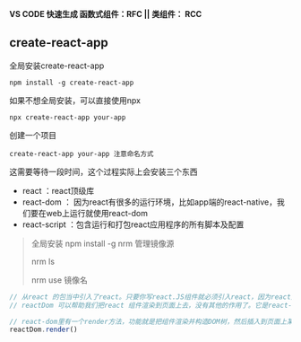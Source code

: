 **VS CODE 快速生成 函数式组件：RFC  || 类组件： RCC**

## create-react-app

全局安装create-react-app

```shell
npm install -g create-react-app
```

如果不想全局安装，可以直接使用npx

```shell
npx create-react-app your-app
```

创建一个项目

```shell
create-react-app your-app 注意命名方式
```

这需要等待一段时间，这个过程实际上会安装三个东西

- react ：react顶级库
- react-dom ： 因为react有很多的运行环境，比如app端的react-native，我们要在web上运行就使用react-dom
- react-script ：包含运行和打包react应用程序的所有脚本及配置

> 全局安装 npm install -g nrm 管理镜像源
>
> nrm ls
>
> nrm use  镜像名



```js
// 从react 的包当中引入了react。只要你写react.JS组件就必须引入react，因为react里有一种语法叫JSX，要写JSX，就必须引入react
// reactDom 可以帮助我们把react 组件渲染到页面上去，没有其他的作用了。它是react-dom 中引入的，而不是react

// react-dom里有一个render方法，功能就是把组件渲染并构造DOM树，然后插入到页面上某个特定的元素上
reactDom.render()
```